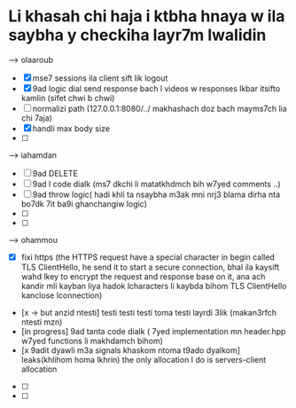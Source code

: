 # Li khasah chi haja i ktbha hnaya w ila saybha y checkiha layr7m lwalidin

--> olaaroub
- [x] mse7 sessions ila client sift lik logout
- [x] 9ad logic dial send response bach l videos w responses lkbar itsifto kamlin (sifet chwi b chwi)
- [ ] normalizi path (127.0.0.1:8080/../ makhashach doz bach mayms7ch lia chi 7aja)
- [x] handli max body size
- [ ]

--> iahamdan
- [ ] 9ad DELETE
- [ ] 9ad l code dialk (ms7 dkchi li matatkhdmch bih w7yed comments ..)
- [ ] 9ad throw logic( hadi khli ta nsaybha m3ak mni nrj3 blama dirha nta bo7dk 7it ba9i ghanchangiw logic)
- [ ]
- [ ]

--> ohammou
- [x] fixi https (the HTTPS request have a special character in begin called TLS ClientHello, he send it to start a secure connection, bhal ila kaysift wahd lkey to encrypt the request and response base on it, ana ach kandir mli kayban liya hadok lcharacters li kaybda bihom TLS ClientHello kanclose lconnection)
- [x -> but anzid ntesti] testi testi testi toma testi layrdi 3lik (makan3rfch ntesti mzn)
- [in progress] 9ad tanta code dialk ( 7yed implementation mn header.hpp w7yed functions li makhdamch bihom)
- [x 9adit dyawli m3a signals khaskom ntoma t9ado dyalkom] leaks(khlihom homa lkhrin) the only allocation I do is servers-client allocation
- [ ]
- [ ]
